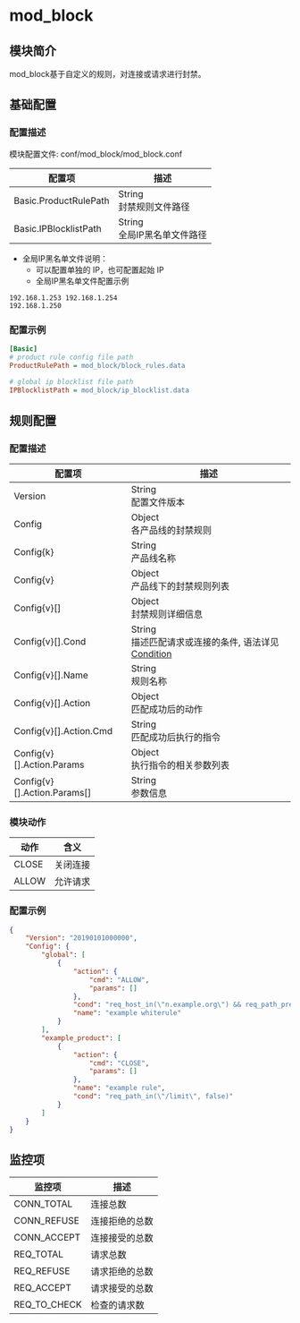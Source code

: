 ﻿# mod_block

## 模块简介

mod_block基于自定义的规则，对连接或请求进行封禁。

## 基础配置

### 配置描述

模块配置文件: conf/mod_block/mod_block.conf

| 配置项  | 描述                                                           |
| ------- | -------------------------------------------------------------- |
| Basic.ProductRulePath | String<br>封禁规则文件路径 |
| Basic.IPBlocklistPath | String<br>全局IP黑名单文件路径 |

* 全局IP黑名单文件说明：
  * 可以配置单独的 IP，也可配置起始 IP
  * 全局IP黑名单文件配置示例

```
192.168.1.253 192.168.1.254
192.168.1.250
```

### 配置示例

```ini
[Basic]
# product rule config file path
ProductRulePath = mod_block/block_rules.data
  
# global ip blocklist file path
IPBlocklistPath = mod_block/ip_blocklist.data
```

## 规则配置

### 配置描述

| 配置项  | 描述                                                           |
| ------- | -------------------------------------------------------------- |
| Version | String<br>配置文件版本 |
| Config | Object<br>各产品线的封禁规则 |
| Config{k} | String<br>产品线名称 |
| Config{v} | Object<br>产品线下的封禁规则列表 |
| Config{v}[] | Object<br>封禁规则详细信息 |
| Config{v}[].Cond | String<br>描述匹配请求或连接的条件, 语法详见[Condition](../../condition/condition_grammar.md) |
| Config{v}[].Name | String<br>规则名称 |
| Config{v}[].Action | Object<br>匹配成功后的动作|
| Config{v}[].Action.Cmd | String<br>匹配成功后执行的指令 |
| Config{v}[].Action.Params | Object<br>执行指令的相关参数列表 |
| Config{v}[].Action.Params[] | String<br>参数信息 |

### 模块动作

| 动作  | 含义     |
| ----- | -------- |
| CLOSE | 关闭连接 |
| ALLOW | 允许请求 |

### 配置示例

```json
{
    "Version": "20190101000000",
    "Config": {
        "global": [
            {
                "action": {
                    "cmd": "ALLOW",
                    "params": []
                },
                "cond": "req_host_in(\"n.example.org\") && req_path_prefix_in(\"/index/\", false) && req_query_key_in(\"space\")",
                "name": "example whiterule"
            }
        ],
        "example_product": [
            {
                "action": {
                    "cmd": "CLOSE",
                    "params": []
                },
                "name": "example rule",
                "cond": "req_path_in(\"/limit\", false)"            
            }
        ]
    }
}
```

## 监控项

| 监控项        | 描述                         |
| ------------- | ---------------------------- |
| CONN_TOTAL    | 连接总数                     |
| CONN_REFUSE   | 连接拒绝的总数               |
| CONN_ACCEPT   | 连接接受的总数               |
| REQ_TOTAL     | 请求总数                     |
| REQ_REFUSE    | 请求拒绝的总数               |
| REQ_ACCEPT    | 请求接受的总数               |
| REQ_TO_CHECK  | 检查的请求数                 |

